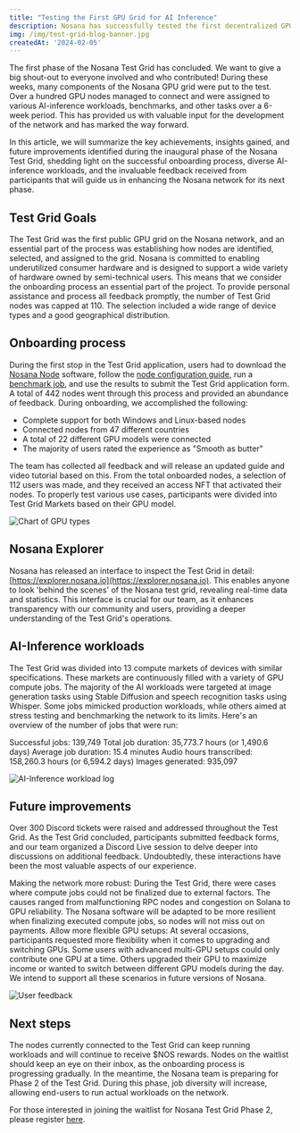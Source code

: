 ```yaml
---
title: "Testing the First GPU Grid for AI Inference"
description: Nosana has successfully tested the first decentralized GPU grid developed and customized for AI inference workloads. 
img: /img/test-grid-blog-banner.jpg
createdAt: '2024-02-05'
---
```


The first phase of the Nosana Test Grid has concluded. We want to give
a big shout-out to everyone involved and who contributed! During these
weeks, many components of the Nosana GPU grid were put to the test.
Over a hundred GPU nodes managed to connect and were assigned to
various AI-inference workloads, benchmarks, and other tasks over a
6-week period. This has provided us with valuable input for the
development of the network and has marked the way forward.

In this article, we will summarize the key achievements, insights
gained, and future improvements identified during the inaugural phase
of the Nosana Test Grid, shedding light on the successful onboarding
process, diverse AI-inference workloads, and the invaluable feedback
received from participants that will guide us in enhancing the Nosana
network for its next phase.

## Test Grid Goals

The Test Grid was the first public GPU grid on the Nosana network, and
an essential part of the process was establishing how nodes are
identified, selected, and assigned to the grid. Nosana is committed to
enabling underutilized consumer hardware and is designed to support a
wide variety of hardware owned by semi-technical users. This means
that we consider the onboarding process an essential part of the
project. To provide personal assistance and process all feedback
promptly, the number of Test Grid nodes was capped at 110. The
selection included a wide range of device types and a good
geographical distribution.


## Onboarding process

During the first stop in the Test Grid application, users had to
download the [Nosana Node](https://github.com/nosana-ci/nosana-node)
software, follow the [node configuration
guide](https://docs.nosana.io/nodes/testgrid.html), run a [benchmark
job](http://explorer.nosana.io/jobs/GUhQsFv2Dd6UUAgpcHpVCncodCHQMADGCJqvB6m6CdMe?network=devnet),
and use the results to submit the Test Grid application form. A total
of 442 nodes went through this process and provided an abundance of
feedback. During onboarding, we accomplished the following:

- Complete support for both Windows and Linux-based nodes
- Connected nodes from 47 different countries
- A total of 22 different GPU models were connected
- The majority of users rated the experience as "Smooth as butter"

The team has collected all feedback and will release an updated guide
and video tutorial based on this. From the total onboarded nodes, a
selection of 112 users was made, and they received an access NFT that
activated their nodes. To properly test various use cases,
participants were divided into Test Grid Markets based on their GPU
model.

<div style="width: 100%; margin: 0 auto;">
<img alt="Chart of GPU types" src="/img/test-grid-gpu-chart.png" />
</div>

## Nosana Explorer

Nosana has released an interface to inspect the Test Grid in detail:
[https://explorer.nosana.io](https://explorer.nosana.io). This enables
anyone to look 'behind the scenes' of the Nosana test grid, revealing
real-time data and statistics. This interface is crucial for our team,
as it enhances transparency with our community and users, providing a
deeper understanding of the Test Grid's operations.

## AI-Inference workloads

The Test Grid was divided into 13 compute markets of devices with
similar specifications. These markets are continuously filled with a
variety of GPU compute jobs. The majority of the AI workloads were
targeted at image generation tasks using Stable Diffusion and speech
recognition tasks using Whisper. Some jobs mimicked production
workloads, while others aimed at stress testing and benchmarking the
network to its limits. Here's an overview of the number of jobs that
were run:

Successful jobs: 139,749
Total job duration: 35,773.7 hours (or 1,490.6 days)
Average job duration: 15.4 minutes
Audio hours transcribed: 158,260.3 hours (or 6,594.2 days)
Images generated: 935,097

<div style="width: 100%; margin: 0 auto;">
<img alt="AI-Inference workload log " src="/img/test-grid-inference-log.png" />
</div>

## Future improvements

Over 300 Discord tickets were raised and addressed throughout the Test
Grid. As the Test Grid concluded, participants submitted feedback
forms, and our team organized a Discord Live session to delve deeper
into discussions on additional feedback. Undoubtedly, these
interactions have been the most valuable aspects of our experience.

Making the network more robust: During the Test Grid, there were cases
where compute jobs could not be finalized due to external factors. The
causes ranged from malfunctioning RPC nodes and congestion on Solana
to GPU reliability. The Nosana software will be adapted to be more
resilient when finalizing executed compute jobs, so nodes will not
miss out on payments. Allow more flexible GPU setups: At several
occasions, participants requested more flexibility when it comes to
upgrading and switching GPUs. Some users with advanced multi-GPU
setups could only contribute one GPU at a time. Others upgraded their
GPU to maximize income or wanted to switch between different GPU
models during the day. We intend to support all these scenarios in
future versions of Nosana.

<div style="width: 100%; margin: 0 auto;">
<img alt="User feedback " src="/img/test-grid-feedback.png" />
</div>

## Next steps

The nodes currently connected to the Test Grid can keep running
workloads and will continue to receive $NOS rewards. Nodes on the
waitlist should keep an eye on their inbox, as the onboarding process
is progressing gradually. In the meantime, the Nosana team is
preparing for Phase 2 of the Test Grid. During this phase, job
diversity will increase, allowing end-users to run actual workloads on
the network.

For those interested in joining the waitlist for Nosana Test Grid
Phase 2, please register [here](https://docs.google.com/forms/d/e/1FAIpQLSfSBq9TLH4nzG6OL3BEDZaqWokiOTphYWa_7VESEQxpXJRlLQ/viewform).
